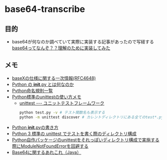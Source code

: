 # base64-transcribe

## 目的
- base64が何なのか調べていて実際に実装する記事があったので写経する
[base64ってなんぞ？？理解のために実装してみた](https://qiita.com/PlanetMeron/items/2905e2d0aa7fe46a36d4)

## メモ
- [baseXの仕様に関する一次情報(RFC4648)](https://tools.ietf.org/html/rfc4648)
- [Python の __init__.py とは何なのか](https://qiita.com/msi/items/d91ea3900373ff8b09d7)
- [Python命名規則一覧](https://qiita.com/naomi7325/items/4eb1d2a40277361e898b) 
- [Python標準のunittestの使い方メモ](https://qiita.com/aomidro/items/3e3449fde924893f18ca)
  - [unittest --- ユニットテストフレームワーク](https://docs.python.org/ja/3/library/unittest.html)
	```bash
	python test.py -v # テスト関数名も表示する
	python -m unittest discover # カレントディレクトリにある全てのtest*.pyを実行する
	```
- [Python __init__.pyの書き方](https://qiita.com/FN_Programming/items/2dcabc93365a62397afe)
- [Python 3 標準の unittest でテストを書く際のディレクトリ構成](https://qiita.com/hoto17296/items/fa0166728177e676cd36)
- [Python自作パッケージのunittestをそれっぽいディレクトリ構成で実施する際にModuleNotFoundErrorを回避する](https://qiita.com/reinhardhq/items/838df0bf09611f3c5872)
- [Base64に関するあれこれ（Java）](https://qiita.com/myam314/items/e852a46ea7f9bfcdb163)